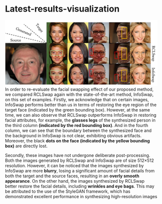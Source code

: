 # Latest-results-visualization
![Upper](/title-upper-comp.png "Visualization of the results of a re-comparison with Infoswap")
In order to re-evaluate the facial swapping effect of our proposed method, we compared RCLSwap again with the state-of-the-art method, InfoSwap, on this set of examples. Firstly, we acknowledge that on certain images, InfoSwap performs better than us in terms of restoring the eye region of the target face (indicated by the green bounding box). However, at the same time, we can also observe that RCLSwap outperforms InfoSwap in restoring facial attributes, for example, the **glasses legs** of the synthesized person in the third column **(indicated by the red bounding box)**. And in the fourth column, we can see that the boundary between the synthesized face and the background in InfoSwap is not clear, exhibiting obvious artifacts. Moreover, the black **dots on the face (indicated by the yellow bounding box)** are directly lost.

Secondly, these images have not undergone deliberate post-processing. Both the images generated by RCLSwap and InfoSwap are of size 512×512 resolution. However, it can be noticed that the images synthesized by InfoSwap are more **blurry**, losing a significant amount of facial details from both the target and the source faces, resulting in an **overly smooth appearance**. On the other hand, the images synthesized by RCLSwap better restore the facial details, including **wrinkles and eye bags**. This may be attributed to the use of the StyleGAN framework, which has demonstrated excellent performance in synthesizing high-resolution images
